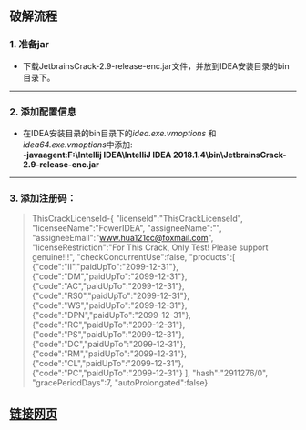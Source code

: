 ## 破解流程
### 1. 准备jar  
   * 下载JetbrainsCrack-2.9-release-enc.jar文件，并放到IDEA安装目录的bin目录下。 
--- 
### 2. 添加配置信息  
   * 在IDEA安装目录的bin目录下的*idea.exe.vmoptions* 和 *idea64.exe.vmoptions*中添加:  
   **-javaagent:F:\Intellij IDEA\IntelliJ IDEA 2018.1.4\bin\JetbrainsCrack-2.9-release-enc.jar**  
---
### 3. 添加注册码：  
  >ThisCrackLicenseId-{
"licenseId":"ThisCrackLicenseId",
"licenseeName":"FowerIDEA",
"assigneeName":"",
"assigneeEmail":"www.hua121cc@foxmail.com",
"licenseRestriction":"For This Crack, Only Test! Please support genuine!!!",
"checkConcurrentUse":false,
"products":[
{"code":"II","paidUpTo":"2099-12-31"},
{"code":"DM","paidUpTo":"2099-12-31"},
{"code":"AC","paidUpTo":"2099-12-31"},
{"code":"RS0","paidUpTo":"2099-12-31"},
{"code":"WS","paidUpTo":"2099-12-31"},
{"code":"DPN","paidUpTo":"2099-12-31"},
{"code":"RC","paidUpTo":"2099-12-31"},
{"code":"PS","paidUpTo":"2099-12-31"},
{"code":"DC","paidUpTo":"2099-12-31"},
{"code":"RM","paidUpTo":"2099-12-31"},
{"code":"CL","paidUpTo":"2099-12-31"},
{"code":"PC","paidUpTo":"2099-12-31"}
],
"hash":"2911276/0",
"gracePeriodDays":7,
"autoProlongated":false}

## [链接网页](https://blog.csdn.net/qq853632587/article/details/75305304)